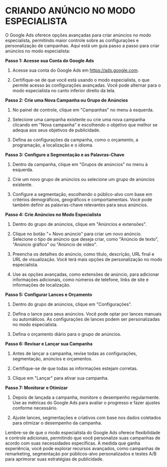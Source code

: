 # CRIANDO ANÚNCIO NO MODO ESPECIALISTA
O Google Ads oferece opções avançadas para criar anúncios no modo especialista, permitindo maior controle sobre as configurações e personalização de campanhas. Aqui está um guia passo a passo para criar anúncios no modo especialista:

**Passo 1: Acesse sua Conta do Google Ads**

1. Acesse sua conta do Google Ads em https://ads.google.com.

2. Certifique-se de que você está usando o modo especialista, o que permite acesso às configurações avançadas. Você pode alternar para o modo especialista no canto inferior direito da tela.

**Passo 2: Crie uma Nova Campanha ou Grupo de Anúncios**

1. No painel de controle, clique em "Campanhas" no menu à esquerda.

2. Selecione uma campanha existente ou crie uma nova campanha clicando em "Nova campanha" e escolhendo o objetivo que melhor se adequa aos seus objetivos de publicidade.

3. Defina as configurações da campanha, como o orçamento, a programação, a localização e o idioma.

**Passo 3: Configure a Segmentação e as Palavras-Chave**

1. Dentro da campanha, clique em "Grupos de anúncios" no menu à esquerda.

2. Crie um novo grupo de anúncios ou selecione um grupo de anúncios existente.

3. Configure a segmentação, escolhendo o público-alvo com base em critérios demográficos, geográficos e comportamentais. Você pode também definir as palavras-chave relevantes para seus anúncios.

**Passo 4: Crie Anúncios no Modo Especialista**

1. Dentro do grupo de anúncios, clique em "Anúncios e extensões".

2. Clique no botão "+ Novo anúncio" para criar um novo anúncio. Selecione o tipo de anúncio que deseja criar, como "Anúncio de texto", "Anúncio gráfico" ou "Anúncio de vídeo".

3. Preencha os detalhes do anúncio, como título, descrição, URL final e URL de visualização. Você terá mais opções de personalização no modo especialista.

4. Use as opções avançadas, como extensões de anúncio, para adicionar informações adicionais, como números de telefone, links de site e informações de localização.

**Passo 5: Configurar Lances e Orçamento**

1. Dentro do grupo de anúncios, clique em "Configurações".

2. Defina o lance para seus anúncios. Você pode optar por lances manuais ou automáticos. As configurações de lances podem ser personalizadas no modo especialista.

3. Defina o orçamento diário para o grupo de anúncios.

**Passo 6: Revisar e Lançar sua Campanha**

1. Antes de lançar a campanha, revise todas as configurações, segmentação, anúncios e orçamentos.

2. Certifique-se de que todas as informações estejam corretas.

3. Clique em "Lançar" para ativar sua campanha.

**Passo 7: Monitorar e Otimizar**

1. Depois de lançada a campanha, monitore o desempenho regularmente. Use as métricas do Google Ads para avaliar o progresso e fazer ajustes conforme necessário.

2. Ajuste lances, segmentações e criativos com base nos dados coletados para otimizar o desempenho da campanha.

Lembre-se de que o modo especialista do Google Ads oferece flexibilidade e controle adicionais, permitindo que você personalize suas campanhas de acordo com suas necessidades específicas. À medida que ganha experiência, você pode explorar recursos avançados, como campanhas de remarketing, segmentação por públicos-alvo personalizados e testes A/B para aprimorar suas estratégias de publicidade.